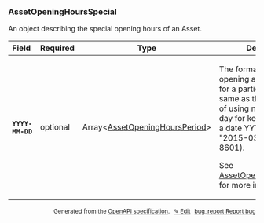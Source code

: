 <!--- This is a generated file, do not edit! -->
<!--- [START woosmap_http_schema_assetopeninghoursspecial] -->
<h3 class="schema-object" id="AssetOpeningHoursSpecial">AssetOpeningHoursSpecial</h3>

An object describing the special opening hours of an Asset.

| Field                                                                                                                 | Required | Type                                                                                       | Description                                                                                                                                                                                                                                                                                                                                                |
| :-------------------------------------------------------------------------------------------------------------------- | -------- | ------------------------------------------------------------------------------------------ | ---------------------------------------------------------------------------------------------------------------------------------------------------------------------------------------------------------------------------------------------------------------------------------------------------------------------------------------------------------- |
| <h4 id="AssetOpeningHoursSpecial-YYYY-MM-DD" class="add-link schema-object-property-key"><code>YYYY-MM-DD</code></h4> | optional | Array&lt;[AssetOpeningHoursPeriod](#AssetOpeningHoursPeriod "AssetOpeningHoursPeriod")&gt; | <div class="ref-property-description"><p>The format for defining opening and closing hours for a particular day is the same as the usual. Instead of using numeric week day for keys you must use a date YYYY-MM-DD like "2015-03-08" (see ISO-8601).</p><p>See <a href="#AssetOpeningHoursPeriod">AssetOpeningHoursPeriod</a> for more information.</div> |

<p style="text-align: right; font-size: smaller;">Generated from the <a data-label="openapi-github" href="https://github.com/woosmap/openapi-specification" title="Woosmap OpenAPI Specification" class="external">OpenAPI specification</a>.
<a data-label="openapi-github-woosmap-http-schema-assetopeninghoursspecial" data-action="edit" style="margin-left: 5px;" href="https://github.com/woosmap/openapi-specification/blob/main/specification/schemas/AssetOpeningHoursSpecial.yml" title="Edit on GitHub">✎ Edit</a>
<a data-label="openapi-github-woosmap-http-schema-assetopeninghoursspecial" data-action="bug" style="margin-left: 5px;" href="https://github.com/woosmap/openapi-specification/issues/new?assignees=&labels=type%3A+bug%2C+triage+me&template=bug_report.md&title=[schemas] Bug - AssetOpeningHoursSpecial" title="File bug for schemas on GitHub"><span class="material-icons">bug_report</span> Report bug</a>
</p>

<!--- [END woosmap_http_schema_assetopeninghoursspecial] -->
